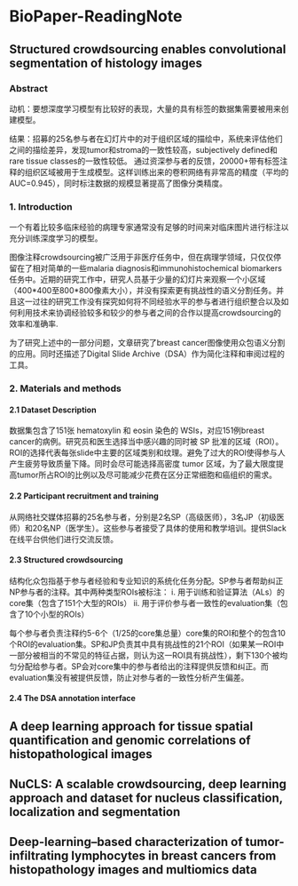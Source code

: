# BioPaper-ReadingNote

## Structured crowdsourcing enables convolutional segmentation of histology images

### Abstract

动机：要想深度学习模型有比较好的表现，大量的具有标签的数据集需要被用来创建模型。

结果：招募的25名参与者在幻灯片中的对于组织区域的描绘中，系统来评估他们之间的描绘差异，发现tumor和stroma的一致性较高，subjectively defined和rare tissue classes的一致性较低。
通过资深参与者的反馈，20000+带有标签注释的组织区域被用于生成模型。这样训练出来的卷积网络有非常高的精度（平均的AUC=0.945），同时标注数据的规模显著提高了图像分类精度。

### 1. Introduction

一个有着比较多临床经验的病理专家通常没有足够的时间来对临床图片进行标注以充分训练深度学习的模型。

图像注释crowdsourcing被广泛用于非医疗任务中，但在病理学领域，只仅仅停留在了相对简单的一些malaria diagnosis和immunohistochemical biomarkers任务中。近期的研究工作中，研究人员基于少量的幻灯片来观察一个小区域（400\*400至800\*800像素大小），并没有探索更有挑战性的语义分割任务。并且这一过往的研究工作没有探究如何将不同经验水平的参与者进行组织整合以及如何利用技术来协调经验较多和较少的参与者之间的合作以提高crowdsourcing的效率和准确率.

为了研究上述中的一部分问题，文章研究了breast cancer图像使用众包语义分割的应用。同时还描述了Digital Slide Archive（DSA）作为简化注释和审阅过程的工具。

### 2. Materials and methods

#### 2.1 Dataset Description

数据集包含了151张 hematoxylin 和 eosin 染色的 WSIs，对应151例breast cancer的病例。研究员和医生选择当中感兴趣的同时被 SP 批准的区域（ROI）。ROI的选择代表每张slide中主要的区域类别和纹理。避免了过大的ROI使得参与人产生疲劳导致质量下降。同时会尽可能选择高密度 tumor 区域，为了最大限度提高tumor所占ROI的比例以及尽可能减少花费在区分正常细胞和癌组织的需求。

#### 2.2 Participant recruitment and training

从网络社交媒体招募的25名参与者，分别是2名SP（高级医师），3名JP（初级医师）和20名NP（医学生）。这些参与者接受了具体的使用和教学培训。提供Slack在线平台供他们进行交流反馈。

#### 2.3 Structured crowdsourcing

结构化众包指基于参与者经验和专业知识的系统化任务分配。SP参与者帮助纠正NP参与者的注释。其中两种类型ROIs被标注：
i. 用于训练和验证算法（ALs）的core集（包含了151个大型的ROIs）
ii. 用于评价参与者一致性的evaluation集（包含了10个小型的ROIs）

每个参与者负责注释约5-6个（1/25的core集总量）core集的ROI和整个的包含10个ROI的evaluation集。SP和JP负责其中具有挑战性的21个ROI（如果某一ROI中一部分被相当的不常见的特征占据，则认为这一ROI具有挑战性），剩下130个被均匀分配给参与者。SP会对core集中的参与者给出的注释提供反馈和纠正。而evaluation集没有被提供反馈，防止对参与者的一致性分析产生偏差。

#### 2.4 The DSA annotation interface





## A deep learning approach for tissue spatial quantification and genomic correlations of histopathological images



## NuCLS: A scalable crowdsourcing, deep learning approach and dataset for nucleus classification, localization and segmentation



## Deep-learning–based characterization of tumor-infiltrating lymphocytes in breast cancers from histopathology images and multiomics data

